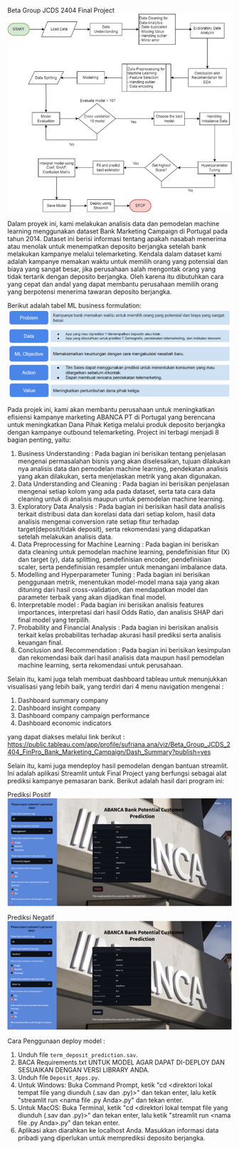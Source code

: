 Beta Group JCDS 2404 Final Project
![image](https://github.com/PurwadhikaDev/BetaGroup_JC_DS_FT_JKT_24_FinalProject/blob/main/File%20Notebook/Flowchart%20final%20project.png)

Dalam proyek ini, kami melakukan analisis data dan pemodelan machine learning menggunakan dataset Bank Marketing Campaign di Portugal pada tahun 2014. Dataset ini berisi informasi tentang apakah nasabah menerima atau menolak untuk menempatkan deposito berjangka setelah bank melakukan kampanye melalui telemarketing. Kendala dalam dataset kami adalah kampanye memakan waktu untuk memilih orang yang potensial dan biaya yang sangat besar, jika perusahaan salah mengontak orang yang tidak tertarik dengan deposito berjangka. Oleh karena itu dibutuhkan cara yang cepat dan andal yang dapat membantu perusahaan memilih orang yang berpotensi menerima tawaran deposito berjangka.

Berikut adalah tabel ML business formulation:
![image](https://github.com/PurwadhikaDev/BetaGroup_JC_DS_FT_JKT_24_FinalProject/blob/main/File%20Notebook/ML%20business%20formulation.png)

Pada projek ini, kami akan membantu perusahaan untuk meningkatkan efisiensi kampanye marketing ABANCA PT di Portugal yang berencana untuk meningkatkan Dana Pihak Ketiga melalui produk deposito berjangka dengan kampanye outbound telemarketing. Project ini terbagi menjadi 8 bagian penting, yaitu:

1. Business Understanding : Pada bagian ini berisikan tentang penjelasan mengenai permasalahan bisnis yang akan diselesaikan, tujuan dilakukan nya analisis data dan pemodelan machine learning, pendekatan analisis yang akan dilakukan, serta menjelaskan metrik yang akan digunakan.
2. Data Understanding and Cleaning : Pada bagian ini berisikan penjelasan mengenai setiap kolom yang ada pada dataset, serta tata cara data cleaning untuk di analisis maupun untuk pemodelan machine learning.
3. Exploratory Data Analysis : Pada bagian ini berisikan hasil data analisis terkait distribusi data dan korelasi data dari setiap kolom, hasil data analisis mengenai conversion rate setiap fitur terhadap target(deposit/tidak deposit), serta rekomendasi yang didapatkan setelah melakukan analisis data.
4. Data Preprocessing for Machine Learning : Pada bagian ini berisikan data cleaning untuk pemodelan machine learning, pendefinisian fitur (X) dan target (y), data splitting, pendefinisian encoder, pendefinisian scaler, serta pendefinisian resampler untuk menangani imbalance data.
5. Modelling and Hyperparameter Tuning : Pada bagian ini berisikan penggunaan metrik, menentukan model-model mana saja yang akan dituning dari hasil cross-validation, dan mendapatkan model dan parameter terbaik yang akan dijadikan final model.
6. Interpretable model : Pada bagian ini berisikan analisis features importances, interpretasi dari hasil Odds Ratio,  dan analisis SHAP dari final model yang terpilih.
7. Probability and Financial Analysis : Pada bagian ini berisikan analisis terkait kelas probabilitas terhadap akurasi hasil prediksi serta analisis keuangan final.
8. Conclusion and Recommendation : Pada bagian ini berisikan kesimpulan dan rekomendasi baik dari hasil analisis data maupun hasil pemodelan machine learning, serta rekomendasi untuk perusahaan.

Selain itu, kami juga telah membuat dashboard tableau untuk menunjukkan visualisasi yang lebih baik, yang terdiri dari 4 menu navigation mengenai :
1. Dashboard summary company
2. Dashboard insight company
3. Dashboard company campaign performance
4. Dashboard economic indicators
   
yang dapat diakses melalui link berikut :
https://public.tableau.com/app/profile/sufriana.ana/viz/Beta_Group_JCDS_2404_FinPro_Bank_Marketing_Campaign/Dash_Summary?publish=yes

Selain itu, kami juga mendeploy hasil pemodelan dengan bantuan streamlit. Ini adalah aplikasi Streamlit untuk Final Project yang berfungsi sebagai alat prediksi kampanye pemasaran bank. Berikut adalah hasil dari program ini: 

Prediksi Positif
![image](https://github.com/PurwadhikaDev/BetaGroup_JC_DS_FT_JKT_24_FinalProject/blob/main/WILL%20TERM%20DEPOSIT.png)

Prediksi Negatif
![image](https://github.com/PurwadhikaDev/BetaGroup_JC_DS_FT_JKT_24_FinalProject/blob/main/WILL%20NOT%20TERM%20DEPOSIT.png)

Cara Penggunaan deploy model :
1. Unduh file `term_deposit_prediction.sav`.
2. BACA Requirements.txt UNTUK MODEL AGAR DAPAT DI-DEPLOY DAN SESUAIKAN DENGAN VERSI LIBRARY ANDA.
3. Unduh file `Deposit_Apps.py`.
4. Untuk Windows: Buka Command Prompt, ketik "cd <direktori lokal tempat file yang diunduh (.sav dan .py)>" dan tekan enter, lalu ketik "streamlit run <nama file .py Anda>.py" dan tekan enter.
5. Untuk MacOS: Buka Terminal, ketik "cd <direktori lokal tempat file yang diunduh (.sav dan .py)>" dan tekan enter, lalu ketik "streamlit run <nama file .py Anda>.py" dan tekan enter.
6. Aplikasi akan diarahkan ke localhost Anda. Masukkan informasi data pribadi yang diperlukan untuk memprediksi deposito berjangka.
